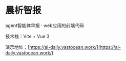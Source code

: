# 晨析智报

agent智能体早报 · web应用的前端代码

技术栈：Vite + Vue 3

演示地址：[https://ai-daily.vastocean.work/](https://ai-daily.vastocean.work/)
